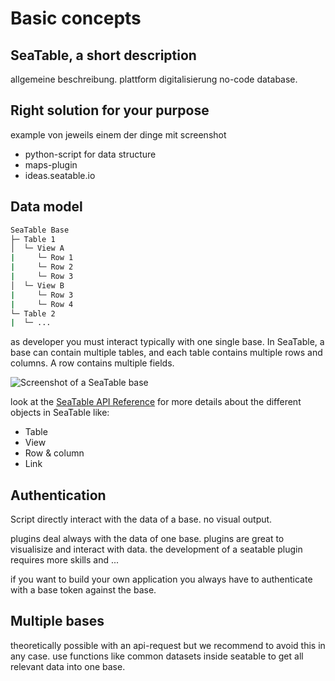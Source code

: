 # Basic concepts

## SeaTable, a short description

allgemeine beschreibung. plattform digitalisierung no-code database.

## Right solution for your purpose

example von jeweils einem der dinge mit screenshot

- python-script for data structure
- maps-plugin
- ideas.seatable.io

## Data model

```sh
SeaTable Base
├─ Table 1
│  └─ View A
|     └─ Row 1
|     └─ Row 2
|     └─ Row 3
│  └─ View B
|     └─ Row 3
|     └─ Row 4
└─ Table 2
|  └─ ...
```

as developer you must interact typically with one single base. In SeaTable, a base can contain multiple tables, and each table contains multiple rows and columns. A row contains multiple fields.

![Screenshot of a SeaTable base](https://seatable.io/wp-content/uploads/2022/09/elements_seatable_base.png)

look at the [SeaTable API Reference](https://api.seatable.io/reference/models) for more details about the different objects in SeaTable like:

- Table
- View
- Row & column
- Link

## Authentication

Script directly interact with the data of a base. no visual output.

plugins deal always with the data of one base.
plugins are great to visualisize and interact with data. the development of a seatable plugin requires more skills and ...

if you want to build your own application you always have to authenticate with a base token against the base.

## Multiple bases

theoretically possible with an api-request but we recommend to avoid this in any case. use functions like common datasets inside seatable to get all relevant data into one base.
